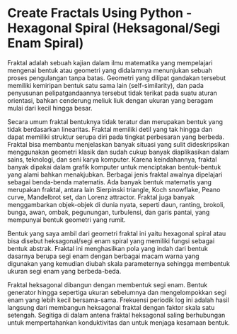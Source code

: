 # Create Fractals Using Python - Hexagonal Spiral (Heksagonal/Segi Enam Spiral)
Fraktal adalah sebuah kajian dalam ilmu matematika yang mempelajari mengenai bentuk atau geometri yang didalamnya menunjukan sebuah proses pengulangan tanpa batas. Geometri yang dilipat gandakan tersebut memiliki kemiripan bentuk satu sama lain (self-similarity), dan pada penyusunan pelipatgandaannya tersebut tidak terikat pada suatu aturan orientasi, bahkan cenderung meliuk liuk dengan ukuran yang beragam mulai dari kecil hingga besar.  

Secara umum fraktal bentuknya tidak teratur dan merupakan bentuk yang tidak berdasarkan linearitas. Fraktal memiliki detil yang tak hingga dan dapat memiliki struktur serupa diri pada tingkat perbesaran yang berbeda. Fraktal bisa membantu menjelaskan banyak situasi yang sulit dideskripsikan menggunakan geometri klasik dan sudah cukup banyak diaplikasikan dalam sains, teknologi, dan seni karya komputer. Karena keindahannya, fraktal banyak dipakai dalam grafik komputer untuk menciptakan bentuk-bentuk yang alami bahkan menakjubkan. Berbagai jenis fraktal awalnya dipelajari sebagai benda-benda matematis. Ada banyak bentuk matematis yang merupakan fraktal, antara lain Sierpinski triangle, Koch snowflake, Peano curve, Mandelbrot set, dan Lorenz attractor. Fraktal juga banyak menggambarkan objek-objek di dunia nyata, seperti daun, ranting, brokoli, bunga, awan, ombak, pegunungan, turbulensi, dan garis pantai, yang mempunyai bentuk geometri yang rumit.  

Bentuk yang saya ambil dari geometri fraktal ini yaitu hexagonal spiral atau bisa disebut heksagonal/segi enam spiral yang memiliki fungsi sebagai bentuk abstrak. Fraktal ini menghasilkan pola yang indah dari bentuk dasarnya berupa segi enam dengan berbagai macam warna yang digunakan yang kemudian diubah skala parameternya sehingga membentuk ukuran segi enam yang berbeda-beda.  

Fraktal heksagonal dibangun dengan membentuk segi enam. Bentuk generator hingga sepertiga ukuran sebelumnya dan mengelompokkan segi enam yang lebih kecil bersama-sama. Frekuensi periodik log ini adalah hasil langsung dari membangun heksagonal fraktal dengan faktor skala satu setengah. Segitiga di dalam antena fraktal heksagonal saling berhubungan untuk mempertahankan konduktivitas dan untuk menjaga kesamaan bentuk.  
